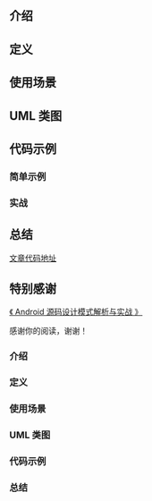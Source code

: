 ## 介绍

## 定义

## 使用场景

## UML 类图

## 代码示例

### 简单示例

### 实战

## 总结

[文章代码地址](https://github.com/yangkun19921001/AndroidDpCode)

## 特别感谢

[《 Android 源码设计模式解析与实战 》](https://item.jd.com/12113187.html)

感谢你的阅读，谢谢！





### 介绍

### 定义

### 使用场景

### UML 类图

### 代码示例

### 总结

